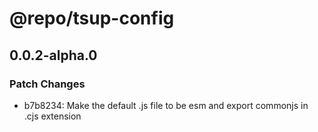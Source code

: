 # @repo/tsup-config

## 0.0.2-alpha.0

### Patch Changes

- b7b8234: Make the default .js file to be esm and export commonjs in .cjs extension
